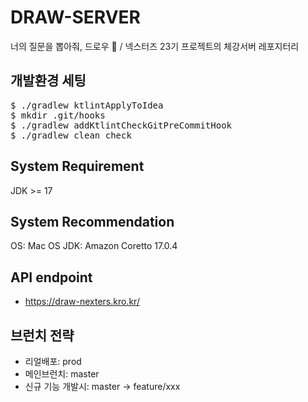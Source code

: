 # DRAW-SERVER

너의 질문을 뽑아줘, 드로우 🎲 / 넥스터즈 23기 프로젝트의 체강서버 레포지터리

## 개발환경 세팅

<pre>
$ ./gradlew ktlintApplyToIdea
$ mkdir .git/hooks
$ ./gradlew addKtlintCheckGitPreCommitHook
$ ./gradlew clean check
</pre>

## System Requirement
JDK >= 17

## System Recommendation
OS: Mac OS
JDK: Amazon Coretto 17.0.4

## API endpoint
- https://draw-nexters.kro.kr/

## 브런치 전략
- 리얼배포: prod
- 메인브런치: master
- 신규 기능 개발시: master -> feature/xxx
